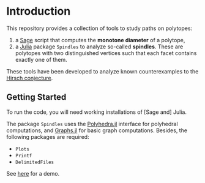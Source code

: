 # Introduction

This repository provides a collection of tools to study paths on polytopes:
1. a [Sage](https://www.sagemath.org/) script that computes the **monotone diameter** of a polytope,
2. a [Julia](https://julialang.org/) package `Spindles` to analyze so-called **spindles**. These are polytopes with two distinguished vertices such that each facet contains exactly one of them. 

These tools have been developed to analyze known counterexamples to the [Hirsch conjecture](https://en.wikipedia.org/wiki/Hirsch_conjecture).


## Getting Started

To run the code, you will need working installations of [Sage and] Julia.

The package `Spindles` uses the [Polyhedra.jl](https://juliapolyhedra.github.io/Polyhedra.jl/) interface for polyhedral computations, and [Graphs.jl](https://juliagraphs.org/Graphs.jl/) for basic graph computations. 
Besides, the following packages are required:

* `Plots`
* `Printf`
* `DelimitedFiles`

See [here](Spindles/examples/Demo.ipynb) for a demo.